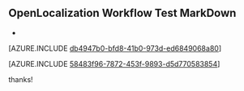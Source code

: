 ## OpenLocalization Workflow Test MarkDown
* 

[AZURE.INCLUDE [db4947b0-bfd8-41b0-973d-ed6849068a80](calleeMd1.md)]



[AZURE.INCLUDE [58483f96-7872-453f-9893-d5d770583854](calleeMd2.md)]

 
thanks!